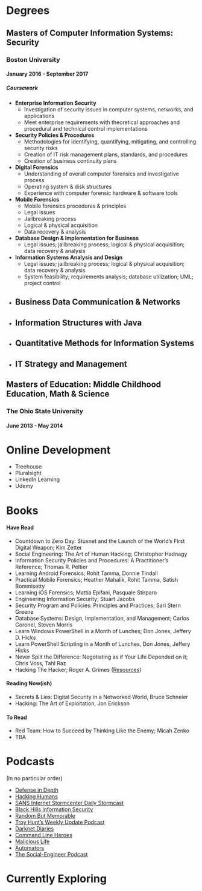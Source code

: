 # Degrees
## Masters of Computer Information Systems: Security
### Boston University
#### January 2016 - September 2017
##### Coursework
- **Enterprise Information Security**
	- Investigation of security issues in computer systems, networks, and applications
	- Meet enterprise requirements with theoretical approaches and procedural and technical control implementations
- **Security Policies & Procedures**
	- Methodologies for identifying, quantifying, mitigating, and controlling security risks
	- Creation of IT risk management plans, standards, and procedures
	- Creation of business continuity plans
- **Digital Forensics**
	- Understanding of overall computer forensics and investigative process
	- Operating system & disk structures
	- Experience with computer forensic hardware & software tools
- **Mobile Forensics**
	- Mobile forensics procedures & principles
	- Legal issues
	- Jailbreaking process
	- Logical & physical acquisition
	- Data recovery & analysis
- **Database Design & Implementation for Business**
	- Legal issues; jailbreaking process; logical & physical acquisition; data recovery & analysis
- **Information Systems Analysis and Design**
	- Legal issues; jailbreaking process; logical & physical acquisition; data recovery & analysis
	- System feasibility; requirements analysis; database utilization; UML; project control
- **Business Data Communication & Networks**
	-
- **Information Structures with Java**
	-
- **Quantitative Methods for Information Systems**
	-
- **IT Strategy and Management**
	-


## Masters of Education: Middle Childhood Education, Math & Science
### The Ohio State University
#### June 2013 - May 2014



# Online Development
- Treehouse
- Pluralsight
- LinkedIn Learning
- Udemy

# Books
#### Have Read
- Countdown to Zero Day: Stuxnet and the Launch of the World’s First Digital Weapon; Kim Zetter
- Social Engineering: The Art of Human Hacking; Christopher Hadnagy
- Information Security Policies and Procedures: A Practitioner’s Reference; Thomas R. Peltier 
- Learning Android Forensics; Rohit Tamma, Donnie Tindall 
- Practical Mobile Forensics; Heather Mahalik, Rohit Tamma, Satish Bommisetty
- Learning iOS Forensics; Mattia Epifani, Pasquale Stirparo
- Engineering Information Security; Stuart Jacobs
- Security Program and Policies: Principles and Practices; Sari Stern Greene
- Database Systems: Design, Implementation, and Management; Carlos Coronel, Steven Morris
- Learn Windows PowerShell in a Month of Lunches; Don Jones, Jeffery D. Hicks
- Learn PowerShell Scripting in a Month of Lunches, Don Jones, Jeffery Hicks
- Never Split the Difference: Negotiating as if Your Life Depended on it; Chris Voss, Tahl Raz
- Hacking The Hacker; Roger A. Grimes ([Resources](hackingTheHacker.md))
#### Reading Now(ish)
- Secrets & Lies: Digital Security in a Networked World, Bruce Schneier
- Hacking: The Art of Exploitation, Jon Erickson
#### To Read
- Red Team: How to Succeed by Thinking Like the Enemy; Micah Zenko 
- TBA

# Podcasts
(In no particular order)

- [Defense in Depth](https://podcasts.apple.com/us/podcast/defense-in-depth/id1450197741)
- [Hacking Humans](https://podcasts.apple.com/us/podcast/hacking-humans/id1391915810)
- [SANS Internet Stormcenter Daily Stormcast](https://podcasts.apple.com/us/podcast/sans-internet-stormcenter-daily-network-cyber-security/id304863991)
- [Black Hills Information Security](https://podcasts.apple.com/us/podcast/black-hills-information-security/id1410835265)
- [Random But Memorable](https://podcasts.apple.com/us/podcast/random-but-memorable/id1435486599)
- [Troy Hunt’s Weekly Update Podcast](https://podcasts.apple.com/us/podcast/troy-hunts-weekly-update-podcast/id1176454699)
- [Darknet Diaries](https://podcasts.apple.com/us/podcast/darknet-diaries/id1296350485)
- [Command Line Heroes](https://podcasts.apple.com/us/podcast/command-line-heroes/id1319947289)
- [Malicious Life](https://podcasts.apple.com/us/podcast/malicious-life/id1252417787)
- [Automators](https://podcasts.apple.com/us/podcast/automators/id1406364168)
- [The Social-Engineer Podcast](https://podcasts.apple.com/us/podcast/the-social-engineer-podcast/id334648685)

# Currently Exploring